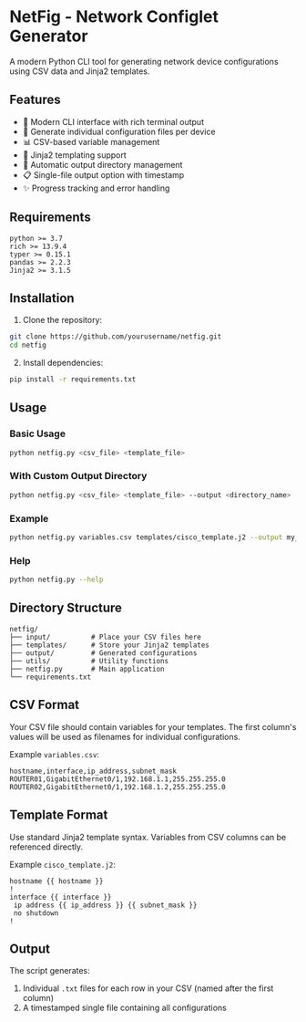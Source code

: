# NetFig - Network Configlet Generator

A modern Python CLI tool for generating network device configurations using CSV data and Jinja2 templates.

## Features

- 🚀 Modern CLI interface with rich terminal output
- 📝 Generate individual configuration files per device
- 📊 CSV-based variable management
- 🎨 Jinja2 templating support
- 📁 Automatic output directory management
- 📋 Single-file output option with timestamp
- ✨ Progress tracking and error handling

## Requirements

```
python >= 3.7
rich >= 13.9.4
typer >= 0.15.1
pandas >= 2.2.3
Jinja2 >= 3.1.5
```

## Installation

1. Clone the repository:
```bash
git clone https://github.com/yourusername/netfig.git
cd netfig
```

2. Install dependencies:
```bash
pip install -r requirements.txt
```

## Usage

### Basic Usage

```bash
python netfig.py <csv_file> <template_file>
```

### With Custom Output Directory

```bash
python netfig.py <csv_file> <template_file> --output <directory_name>
```

### Example

```bash
python netfig.py variables.csv templates/cisco_template.j2 --output my_configs
```

### Help

```bash
python netfig.py --help
```

## Directory Structure

```
netfig/
├── input/          # Place your CSV files here
├── templates/      # Store your Jinja2 templates
├── output/         # Generated configurations
├── utils/          # Utility functions
├── netfig.py       # Main application
└── requirements.txt
```

## CSV Format

Your CSV file should contain variables for your templates. The first column's values will be used as filenames for individual configurations.

Example `variables.csv`:
```csv
hostname,interface,ip_address,subnet_mask
ROUTER01,GigabitEthernet0/1,192.168.1.1,255.255.255.0
ROUTER02,GigabitEthernet0/1,192.168.1.2,255.255.255.0
```

## Template Format

Use standard Jinja2 template syntax. Variables from CSV columns can be referenced directly.

Example `cisco_template.j2`:
```jinja
hostname {{ hostname }}
!
interface {{ interface }}
 ip address {{ ip_address }} {{ subnet_mask }}
 no shutdown
!
```

## Output

The script generates:
1. Individual `.txt` files for each row in your CSV (named after the first column)
2. A timestamped single file containing all configurations

